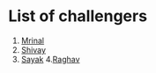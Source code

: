 # List of challengers

1. [Mrinal](https://github.com/mrinal1224)
2. [Shivay](https://github.com/shivaylamba)
3. [Sayak](https://github.com/Sayak-singha)
4.[Raghav](https://github.com/raghavdhingra)
